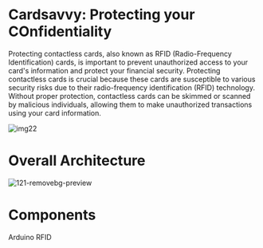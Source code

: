 # Cardsavvy: Protecting your COnfidentiality

Protecting contactless cards, also known as RFID (Radio-Frequency Identification) cards, is important to prevent unauthorized access to your card's information and protect your financial security. Protecting contactless cards is crucial because these cards are susceptible to various security risks due to their radio-frequency identification (RFID) technology. Without proper protection, contactless cards can be skimmed or scanned by malicious individuals, allowing them to make unauthorized transactions using your card information.

![img22](https://github.com/Itsparththing/SpamGuard-Automated-Spam-Detector/assets/86774143/385804d1-7ce7-4c8e-88d5-79cd31b32356)

# Overall Architecture

![121-removebg-preview](https://github.com/Itsparththing/Cardsavvy/assets/86774143/2cc268ae-c2ec-477d-ae78-f6251a117ee3)

# Components
Arduino
RFID
